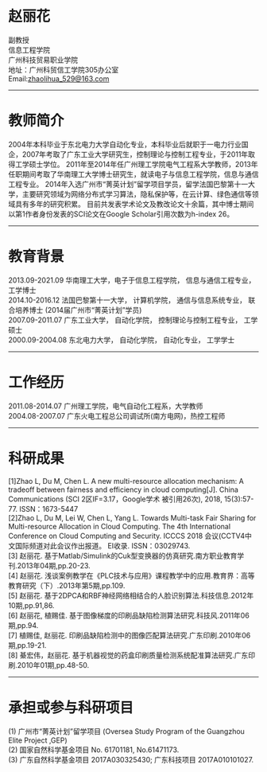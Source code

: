 # 赵丽花
副教授  
信息工程学院  
广州科技贸易职业学院                 
地址：广州科贸信工学院305办公室    
Email:zhaolihua_529@163.com  
****
# 教师简介
2004年本科毕业于东北电力大学自动化专业，本科毕业后就职于一电力行业国企，2007年考取了广东工业大学研究生，控制理论与控制工程专业，于2011年取得工学硕士学位。
2011年至2014年任广州理工学院电气工程系大学教师，2013年任职期间考取了华南理工大学博士研究生，就读电子与信息工程学院，信息与通信工程专业。
2014年入选广州市“菁英计划”留学项目学员，留学法国巴黎第十一大学，主要研究领域为网络分布式学习算法，隐私保护等，在云计算、绿色通信等领域具有多年的研究积累。
目前共发表学术论文及教改论文十余篇，其中博士期间以第1作者身份发表的SCI论文在Google Scholar引用次数为h-index 26。  
****
# 教育背景
2013.09-2021.09  华南理工大学，电子于信息工程学院，  信息与通信工程专业， 工学博士  
2014.10-2016.12  法国巴黎第十一大学， 计算机学院，    通信与信息系统专业，  联合培养博士 (2014届广州市“菁英计划”学员)   
2007.09-2011.07  广东工业大学，   自动化学院，  控制理论与控制工程专业，    工学硕士  
2000.09-2004.08  东北电力大学，   自动化学院，  自动化专业，    工学学士  
****
# 工作经历
2011.08-2014.07 广州理工学院，电气自动化工程系，大学教师  
2004.08-2007.07 广东火电工程总公司调试所(南方电网)，热控工程师
****
# 科研成果
[1]Zhao L, Du M, Chen L. A new multi-resource allocation mechanism: A tradeoff between fairness and efficiency in cloud computing[J]. China Communications
(SCI 2区IF=3.17，Google学术 被引用26次), 2018, 15(3):57-77. ISSN：1673-5447  
[2]Zhao L, Du M, Lei W, Chen L, Yang L. Towards Multi-task Fair Sharing for Multi-resource Allocation in Cloud Computing. The 4th International Conference on Cloud Computing and Security. ICCCS 2018 会议(CCTV4中文国际频道对此会议作出报道。
EI收录. ISSN：03029743.  
[3] 赵丽花. 基于Matlab/Simulink的Cuk型变换器的仿真研究.南方职业教育学刊.2013年04期,pp.20-23.  
[4] 赵丽花. 浅谈案例教学在《PLC技术与应用》课程教学中的应用.教育界：高等教育研究（下）.2013年第5期,pp.109.  
[5] 赵丽花. 基于2DPCA和RBF神经网络相结合的人脸识别算法.科技信息.2012年10期,pp.91,86.  
[6] 赵丽花, 植赐佳. 基于图像梯度的印刷品缺陷检测算法研究.科技风.2011年06期,pp.94.  
[7] 植赐佳, 赵丽花. 印刷品缺陷检测中的图像匹配算法研究.广东印刷.2010年06期,pp.19-21.  
[8] 綦宏伟，赵丽花. 基于机器视觉的药盒印刷质量检测系统配准算法研究.广东印刷.2010年01期,pp.48-50.   
***
# 承担或参与科研项目
(1) 广州市“菁英计划”留学项目 (Oversea Study Program of the Guangzhou Elite Project ,GEP)  
(2) 国家自然科学基金项目 No. 61701181,  No.61471173.   
(3) 广东自然科学基金项目 2017A030325430; 广东科技项目 2017A010101027.  
